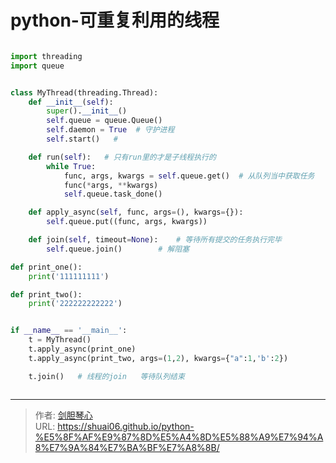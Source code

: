 # python-可重复利用的线程









  
```python

import threading
import queue


class MyThread(threading.Thread):
    def __init__(self):
        super().__init__()
        self.queue = queue.Queue()
        self.daemon = True  # 守护进程
        self.start()   #

    def run(self):   # 只有run里的才是子线程执行的
        while True:
            func, args, kwargs = self.queue.get()  # 从队列当中获取任务
            func(*args, **kwargs)
            self.queue.task_done()

    def apply_async(self, func, args=(), kwargs={}):
        self.queue.put((func, args, kwargs))

    def join(self, timeout=None):    # 等待所有提交的任务执行完毕
        self.queue.join()        # 解阻塞

def print_one():
    print('111111111')

def print_two():
    print('222222222222')


if __name__ == '__main__':
    t = MyThread()
    t.apply_async(print_one)
    t.apply_async(print_two, args=(1,2), kwargs={"a":1,'b':2})

    t.join()   # 线程的join   等待队列结束



```



---

> 作者: [剑胆琴心](http://geoer.cn)  
> URL: https://shuai06.github.io/python-%E5%8F%AF%E9%87%8D%E5%A4%8D%E5%88%A9%E7%94%A8%E7%9A%84%E7%BA%BF%E7%A8%8B/  

